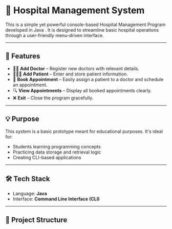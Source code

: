 
# 🏥 Hospital Management System

This is a simple yet powerful console-based Hospital Management Program developed in Java . It is designed to streamline basic hospital operations through a user-friendly menu-driven interface.

---

## 🚀 Features

- 👨‍⚕️ **Add Doctor** – Register new doctors with relevant details.
- 🧑‍🤝‍🧑 **Add Patient** – Enter and store patient information.
- 📅 **Book Appointment** – Easily assign a patient to a doctor and schedule an appointment.
- 🔍 **View Appointments** – Display all booked appointments clearly.
- ❌ **Exit** – Close the program gracefully.

---

## 💡 Purpose

This system is a basic prototype meant for educational purposes. It's ideal for:

- Students learning programming concepts
- Practicing data storage and retrieval logic
- Creating CLI-based applications

---

## 🛠️ Tech Stack

- Language: **Java**
- Interface: **Command Line Interface (CLI)**

---

## 📁 Project Structure


